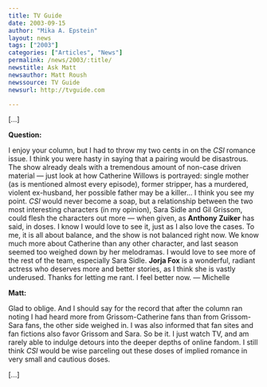 ```yaml
---
title: TV Guide
date: 2003-09-15
author: "Mika A. Epstein"
layout: news
tags: ["2003"]
categories: ["Articles", "News"]
permalink: /news/2003/:title/
newstitle: Ask Matt
newsauthor: Matt Roush
newssource: TV Guide
newsurl: http://tvguide.com

---
```


[...]

**Question:**

I enjoy your column, but I had to throw my two cents in on the
*CSI* romance issue. I think you were hasty in saying that a pairing
would be disastrous. The show already deals with a tremendous amount of
non-case driven material &mdash; just look at how Catherine Willows is
portrayed: single mother (as is mentioned almost every episode), former
stripper, has a murdered, violent ex-husband, her possible father may be a
killer... I think you see my point. *CSI* would never become a soap,
but a relationship between the two most interesting characters (in my
opinion), Sara Sidle and Gil Grissom, could flesh the characters out more
&mdash; when given, as **Anthony Zuiker** has said, in doses. I know I
would love to see it, just as I also love the cases. To me, it is all about
balance, and the show is not balanced right now. We know much more about
Catherine than any other character, and last season seemed too weighed down
by her melodramas. I would love to see more of the rest of the team,
especially Sara Sidle. **Jorja Fox** is a wonderful, radiant actress who
deserves more and better stories, as I think she is vastly underused.
Thanks for letting me rant. I feel better now. &mdash; Michelle

**Matt:**

Glad to oblige. And I should say for the record that after the column
ran noting I had heard more from Grissom-Catherine fans than from
Grissom-Sara fans, the other side weighed in. I was also informed that fan
sites and fan fictions also favor Grissom and Sara. So be it. I just watch
TV, and am rarely able to indulge detours into the deeper depths of online
fandom. I still think *CSI* would be wise parceling out these doses of
implied romance in very small and cautious doses.

[...]
